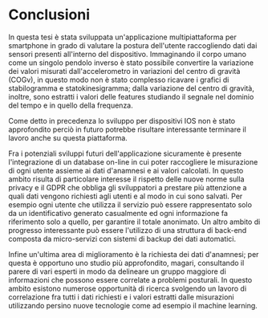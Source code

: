 # Conclusioni

In questa tesi è stata sviluppata un'applicazione multipiattaforma per smartphone in grado di valutare la postura dell'utente raccogliendo dati dai sensori presenti all'interno del dispositivo. Immaginando il corpo umano come un singolo pendolo inverso è stato possibile convertire la variazione dei valori misurati dall'accelerometro in variazioni del centro di gravità (COGv), in questo modo non è stato complesso ricavare i grafici di stabilogramma e statokinesigramma; dalla variazione del centro di gravità, inoltre, sono estratti i valori delle features studiando il segnale nel dominio del tempo e in quello della frequenza.

Come detto in precedenza lo sviluppo per dispositivi IOS non è stato approfondito perciò in futuro potrebbe risultare interessante terminare il lavoro anche su questa piattaforma.

Fra i potenziali sviluppi futuri dell'applicazione sicuramente è presente l'integrazione di un database on-line in cui poter raccogliere le misurazione di ogni utente assieme ai dati d'anamnesi e ai valori calcolati. In questo ambito risulta di particolare interesse il rispetto delle nuove norme sulla privacy e il GDPR che obbliga gli sviluppatori a prestare più attenzione a quali dati vengono richiesti agli utenti e al modo in cui sono salvati. Per esempio ogni utente che utilizza il servizio può essere rappresentato solo da un identificativo generato casualmente ed ogni informazione fa riferimento solo a quello, per garantire il totale anonimato. Un altro ambito di progresso interessante può essere l'utilizzo di una struttura di back-end composta da micro-servizi con sistemi di backup dei dati automatici.

Infine un'ultima area di miglioramento è la richiesta dei dati d'anamnesi; per questa è opportuno uno studio più approfondito, magari, consultando il parere di vari esperti in modo da delineare un gruppo maggiore di informazioni che possono essere correlate a problemi posturali. In questo ambito esistono numerose opportunità di ricerca svolgendo un lavoro di correlazione fra tutti i dati richiesti e i valori estratti dalle misurazioni utilizzando persino nuove tecnologie come ad esempio il machine learning.